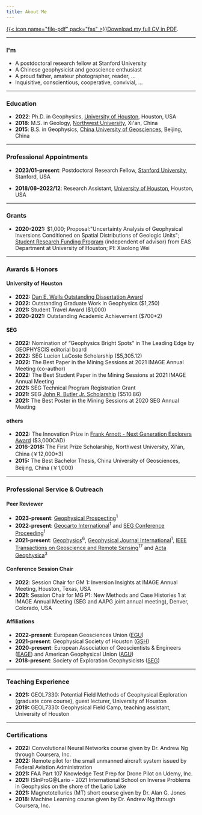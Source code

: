 ```yaml
---
title: About Me
---
```


[{{< icon name="file-pdf" pack="fas" >}}Download my full CV in PDF](https://github.com/xiaolongw1223/cv-plus/blob/main/xiaolong_wei_cv_english.pdf).

---

### I'm
- A postdoctoral research fellow at Stanford University
- A Chinese geophysicist and geoscience enthusiast
- A proud father, amateur photographer, reader, ...
- Inquisitive, conscientious, cooperative, convivial, ...

---

### Education

- **2022**: Ph.D. in Geophysics,
  [University of Houston](https://uh.edu/nsm/earth-atmospheric/), Houston, USA
- **2018**: M.S. in Geology,
  [Northwest University](https://www.nwu.edu.cn/), Xi'an, China
- **2015**: B.S. in Geophysics,
  [China University of Geosciences](https://www.cugb.edu.cn/), Beijing, China

---

### Professional Appointments

- **2023/01–present**: Postdoctoral Research Fellow,
  [Stanford University](https://sustainability.stanford.edu/), Stanford, USA

- **2018/08–2022/12**: Research Assistant,
  [University of Houston](https://uh.edu/nsm/earth-atmospheric/), Houston, USA

---

### Grants
- **2020-2021:** \$1,000; Proposal:"Uncertainty Analysis of Geophysical Inversions Conditioned on Spatial Distributions of Geologic Units"; [Student Research Funding Program](https://uh.edu/nsm/earth-atmospheric/news-events/stories/2021/1011-student-research.php) (independent of advisor) from EAS Department at University of Houston; PI: Xiaolong Wei


---

### Awards & Honors

#### University of Houston
- **2022:** [Dan E. Wells Outstanding Dissertation Award](https://uh.edu/nsm/earth-atmospheric/news-events/stories/2022/1219-dissertation-award.php)
- **2022:** Outstanding Graduate Work in Geophysics (\$1,250)
- **2021:** Student Travel Award (\$1,000)
- **2020-2021:** Outstanding Academic Achievement (\$700*2)

#### SEG
- **2022:** Nomination of “Geophysics Bright Spots” in The Leading Edge by GEOPHYSCIS editorial board
- **2022:** SEG Lucien LaCoste Scholarship (\$5,305.12)
- **2022:** The Best Paper in the Mining Sessions at 2021 IMAGE Annual Meeting (co-author)
- **2022:** The Best Student Paper in the Mining Sessions at 2021 IMAGE Annual Meeting
- **2021:** SEG Technical Program Registration Grant
- **2021:** SEG [John R. Butler Jr. Scholarship](https://seg.org/Education/Student/Student-Opportunities/Scholarships/List-of-scholarship-recipients) (\$510.86)
- **2021:** The Best Poster in the Mining Sessions at 2020 SEG Annual Meeting

#### others
- **2022:** The Innovation Prize in [Frank Arnott - Next Generation Explorers Award](https://www.pdac.ca/members/students/faa/about-the-award) (\$3,000CAD)
- **2016-2018:** The First Prize Scholarship, Northwest University, Xi'an, China (￥12,000*3)
- **2015:** The Best Bachelor Thesis, China University of Geosciences, Beijing, China (￥1,000)

---

### Professional Service \& Outreach

#### Peer Reviewer
- **2023-present**: [Geophysical Prospecting](https://onlinelibrary.wiley.com/journal/13652478)<sup>1</sup>
- **2022-present**: [Geocarto International](https://www.tandfonline.com/journals/tgei20)<sup>1</sup> and [SEG Conference Proceeding](https://seg.org/)<sup>1</sup>
- **2021-present**: [Geophysics](https://library.seg.org/journal/gpysa7)<sup>6</sup>, [Geophysical Journal International](https://academic.oup.com/gji)<sup>1</sup>, [IEEE Transactions on Geoscience and Remote Sensing](https://ieeexplore.ieee.org/xpl/RecentIssue.jsp?punumber=36)<sup>17</sup> and [Acta Geophysica](https://www.springer.com/journal/11600)<sup>3</sup>

#### Conference Session Chair
- **2022**: Session Chair for GM 1: Inversion Insights at IMAGE Annual Meeting, Houston, Texas, USA
- **2021**: Session Chair for MG P1: New Methods and Case Histories 1 at IMAGE Annual Meeting (SEG and AAPG joint annual meeting), Denver, Colorado, USA

#### Affiliations
- **2022-present**: European Geosciences Union ([EGU](https://www.egu.eu/))
- **2021-present**: Geophysical Society of Houston ([GSH](https://www.gshtx.org/))
- **2020-present**: European Association of Geoscientists \& Engineers ([EAGE](https://eage.org/)) and American Geophysical Union ([AGU](https://www.agu.org/))
- **2018-present**: Society of Exploration Geophysicists ([SEG](https://seg.org/))

---

### Teaching Experience
- **2021:** GEOL7330: Potential Field Methods of Geophysical Exploration (graduate core course), guest lecturer, University of Houston
- **2019:** GEOL7330: Geophysical Field Camp, teaching assistant, University of Houston

---

### Certifications
- **2022:** Convolutional Neural Networks course given by Dr. Andrew Ng through Coursera, Inc.
- **2022:** Remote pilot for the small unmanned aircraft system issued by Federal Aviation Administration
- **2021:** FAA Part 107 Knowledge Test Prep for Drone Pilot on Udemy, Inc.
- **2021:** ISInProG@Lario - 2021 International School on Inverse Problems in Geophysics on the shore of the Lario Lake
- **2021:** Magnetotellurics (MT) short course given by Dr. Alan G. Jones
- **2018:** Machine Learning course given by Dr. Andrew Ng through Coursera, Inc.
